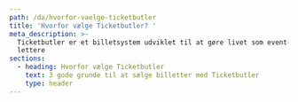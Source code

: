 ```yaml
---
path: /da/hvorfor-vaelge-ticketbutler
title: 'Hvorfor vælge Ticketbutler? '
meta_description: >-
  Ticketbutler er et billetsystem udviklet til at gøre livet som event-arrangør
  lettere
sections:
  - heading: Hvorfor vælge Ticketbutler
    text: 3 gode grunde til at sælge billetter med Ticketbutler
    type: header
---
```


